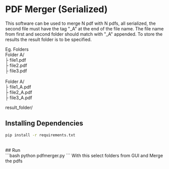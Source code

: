 # PDF Merger (Serialized)
This software can be used to merge N pdf with N pdfs, all serialized, the second file must have the tag "_A" at the end of the file name.
The file name from first and second folder should match with "_A" appended. To store the results the result folder is to be specified.

Eg. Folders <br>
Folder A/ <br>
├ file1.pdf <br>
├ file2.pdf <br>
├ file3.pdf <br>
<br>
Folder A/ <br>
├ file1_A.pdf <br>
├ file2_A.pdf <br>
├ file3_A.pdf <br>

result_folder/

## Installing Dependencies
```bash
pip install -r requirements.txt
```
<br>
## Run
<br>
```bash
python pdfmerger.py
```
With this select folders from GUI and Merge the pdfs



